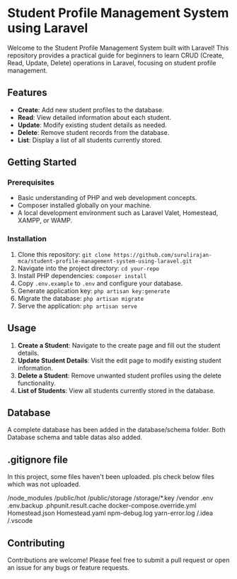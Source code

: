 # Student Profile Management System using Laravel

Welcome to the Student Profile Management System built with Laravel! This repository provides a practical guide for beginners to learn CRUD (Create, Read, Update, Delete) operations in Laravel, focusing on student profile management.

## Features

- **Create**: Add new student profiles to the database.
- **Read**: View detailed information about each student.
- **Update**: Modify existing student details as needed.
- **Delete**: Remove student records from the database.
- **List**: Display a list of all students currently stored.

## Getting Started

### Prerequisites
- Basic understanding of PHP and web development concepts.
- Composer installed globally on your machine.
- A local development environment such as Laravel Valet, Homestead, XAMPP, or WAMP.

### Installation
1. Clone this repository: `git clone https://github.com/surulirajan-mca/student-profile-management-system-using-laravel.git`
2. Navigate into the project directory: `cd your-repo`
3. Install PHP dependencies: `composer install`
4. Copy `.env.example` to `.env` and configure your database.
5. Generate application key: `php artisan key:generate`
6. Migrate the database: `php artisan migrate`
7. Serve the application: `php artisan serve`

## Usage
1. **Create a Student**: Navigate to the create page and fill out the student details.
2. **Update Student Details**: Visit the edit page to modify existing student information.
3. **Delete a Student**: Remove unwanted student profiles using the delete functionality.
4. **List of Students**: View all students currently stored in the database.

## Database
A complete database has been added in the database/schema folder. Both Database schema and table datas also added.

## .gitignore file
In this project, some files haven't been uploaded. pls check below files which was not uploaded.

/node_modules
/public/hot
/public/storage
/storage/*.key
/vendor
.env
.env.backup
.phpunit.result.cache
docker-compose.override.yml
Homestead.json
Homestead.yaml
npm-debug.log
yarn-error.log
/.idea
/.vscode

## Contributing
Contributions are welcome! Please feel free to submit a pull request or open an issue for any bugs or feature requests.

